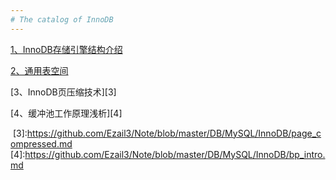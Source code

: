 ```yaml
---
# The catalog of InnoDB
---
```


[1、InnoDB存储引擎结构介绍][1]

[2、通用表空间][2]

[3、InnoDB页压缩技术][3]

[4、缓冲池工作原理浅析][4]

  [1]:https://github.com/Ezail3/Note/blob/master/DB/MySQL/InnoDB/innodb_intro.md
  [2]:https://github.com/Ezail3/Note/blob/master/DB/MySQL/InnoDB/general_space.md
  [3]:https://github.com/Ezail3/Note/blob/master/DB/MySQL/InnoDB/page_compressed.md
  [4]:https://github.com/Ezail3/Note/blob/master/DB/MySQL/InnoDB/bp_intro.md
